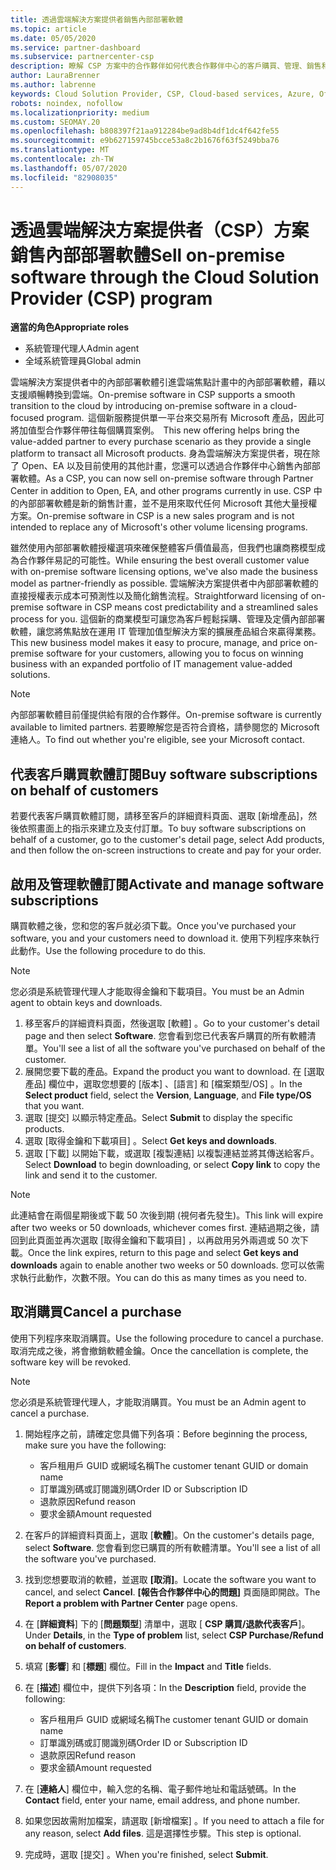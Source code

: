 ```yaml
---
title: 透過雲端解決方案提供者銷售內部部署軟體
ms.topic: article
ms.date: 05/05/2020
ms.service: partner-dashboard
ms.subservice: partnercenter-csp
description: 瞭解 CSP 方案中的合作夥伴如何代表合作夥伴中心的客戶購買、管理、銷售和取消內部部署軟體訂閱。
author: LauraBrenner
ms.author: labrenne
keywords: Cloud Solution Provider, CSP, Cloud-based services, Azure, Office 365, Dynamics, CSP partner, sell in CSP, direct partner, direct CSP partner, indirect CSP reseller, direct CSP, indirect CSP, direct model, indirect model, indirect reseller, indirect provider, provider, distributor, cloud solution provider program, 雲端解決方案提供者, 雲端式服務, 雲端解決方案提供者合作夥伴, 過雲端解決方案提供者銷售, 直接合作夥伴, 間接雲端解決方案提供者合作夥伴, 間接雲端解決方案提供者經銷商, 直接雲端解決方案提供者, 間接雲端解決方案提供者, 直接模型, 間接模型, 間接經銷商, 間接提供者, 提供者, 散發者, 雲端解決方案提供者計畫
robots: noindex, nofollow
ms.localizationpriority: medium
ms.custom: SEOMAY.20
ms.openlocfilehash: b808397f21aa912284be9ad8b4df1dc4f642fe55
ms.sourcegitcommit: e9b627159745bcce53a8c2b1676f63f5249bba76
ms.translationtype: MT
ms.contentlocale: zh-TW
ms.lasthandoff: 05/07/2020
ms.locfileid: "82908035"
---
```

# <a name="sell-on-premise-software-through-the-cloud-solution-provider-csp-program"></a><span data-ttu-id="f4a9a-104">透過雲端解決方案提供者（CSP）方案銷售內部部署軟體</span><span class="sxs-lookup"><span data-stu-id="f4a9a-104">Sell on-premise software through the Cloud Solution Provider (CSP) program</span></span>

<span data-ttu-id="f4a9a-105">**適當的角色**</span><span class="sxs-lookup"><span data-stu-id="f4a9a-105">**Appropriate roles**</span></span>

- <span data-ttu-id="f4a9a-106">系統管理代理人</span><span class="sxs-lookup"><span data-stu-id="f4a9a-106">Admin agent</span></span>
- <span data-ttu-id="f4a9a-107">全域系統管理員</span><span class="sxs-lookup"><span data-stu-id="f4a9a-107">Global admin</span></span>

<span data-ttu-id="f4a9a-108">雲端解決方案提供者中的內部部署軟體引進雲端焦點計畫中的內部部署軟體，藉以支援順暢轉換到雲端。</span><span class="sxs-lookup"><span data-stu-id="f4a9a-108">On-premise software in CSP supports a smooth transition to the cloud by introducing on-premise software in a cloud-focused program.</span></span><span data-ttu-id="f4a9a-109">  這個新服務提供單一平台來交易所有 Microsoft 產品，因此可將加值型合作夥伴帶往每個購買案例。</span><span class="sxs-lookup"><span data-stu-id="f4a9a-109">  This new offering helps bring the value-added partner to every purchase scenario as they provide a single platform to transact all Microsoft products.</span></span> <span data-ttu-id="f4a9a-110">身為雲端解決方案提供者，現在除了 Open、EA 以及目前使用的其他計畫，您還可以透過合作夥伴中心銷售內部部署軟體。</span><span class="sxs-lookup"><span data-stu-id="f4a9a-110">As a CSP, you can now sell on-premise software through Partner Center in addition to Open, EA, and other programs currently in use.</span></span> <span data-ttu-id="f4a9a-111">CSP 中的內部部署軟體是新的銷售計畫，並不是用來取代任何 Microsoft 其他大量授權方案。</span><span class="sxs-lookup"><span data-stu-id="f4a9a-111">On-premise software in CSP is a new sales program and is not intended to replace any of Microsoft's other volume licensing programs.</span></span> 
 
<span data-ttu-id="f4a9a-112">雖然使用內部部署軟體授權選項來確保整體客戶價值最高，但我們也讓商務模型成為合作夥伴易記的可能性。</span><span class="sxs-lookup"><span data-stu-id="f4a9a-112">While ensuring the best overall customer value with on-premise software licensing options, we've also made the business model as partner-friendly as possible.</span></span> <span data-ttu-id="f4a9a-113">雲端解決方案提供者中內部部署軟體的直接授權表示成本可預測性以及簡化銷售流程。</span><span class="sxs-lookup"><span data-stu-id="f4a9a-113">Straightforward licensing of on-premise software in CSP means cost predictability and a streamlined sales process for you.</span></span> <span data-ttu-id="f4a9a-114">這個新的商業模型可讓您為客戶輕鬆採購、管理及定價內部部署軟體，讓您將焦點放在運用 IT 管理加值型解決方案的擴展產品組合來贏得業務。</span><span class="sxs-lookup"><span data-stu-id="f4a9a-114">This new business model makes it easy to procure, manage, and price on-premise software for your customers, allowing you to focus on winning business with an expanded portfolio of IT management value-added solutions.</span></span> 

>[!NOTE]
><span data-ttu-id="f4a9a-115">內部部署軟體目前僅提供給有限的合作夥伴。</span><span class="sxs-lookup"><span data-stu-id="f4a9a-115">On-premise software is currently available to limited partners.</span></span> <span data-ttu-id="f4a9a-116">若要瞭解您是否符合資格，請參閱您的 Microsoft 連絡人。</span><span class="sxs-lookup"><span data-stu-id="f4a9a-116">To find out whether you're eligible, see your Microsoft contact.</span></span> 


## <a name="buy-software-subscriptions-on-behalf-of-customers"></a><span data-ttu-id="f4a9a-117">代表客戶購買軟體訂閱</span><span class="sxs-lookup"><span data-stu-id="f4a9a-117">Buy software subscriptions on behalf of customers</span></span>

<span data-ttu-id="f4a9a-118">若要代表客戶購買軟體訂閱，請移至客戶的詳細資料頁面、選取 \[新增產品\]，然後依照畫面上的指示來建立及支付訂單。</span><span class="sxs-lookup"><span data-stu-id="f4a9a-118">To buy software subscriptions on behalf of a customer, go to the customer's detail page, select Add products, and then follow the on-screen instructions to create and pay for your order.</span></span>

## <a name="activate-and-manage-software-subscriptions"></a><span data-ttu-id="f4a9a-119">啟用及管理軟體訂閱</span><span class="sxs-lookup"><span data-stu-id="f4a9a-119">Activate and manage software subscriptions</span></span>

<span data-ttu-id="f4a9a-120">購買軟體之後，您和您的客戶就必須下載。</span><span class="sxs-lookup"><span data-stu-id="f4a9a-120">Once you've purchased your software, you and your customers need to download it.</span></span> <span data-ttu-id="f4a9a-121">使用下列程序來執行此動作。</span><span class="sxs-lookup"><span data-stu-id="f4a9a-121">Use the following procedure to do this.</span></span> 

>[!NOTE]
><span data-ttu-id="f4a9a-122">您必須是系統管理代理人才能取得金鑰和下載項目。</span><span class="sxs-lookup"><span data-stu-id="f4a9a-122">You must be an Admin agent to obtain keys and downloads.</span></span> 

1. <span data-ttu-id="f4a9a-123">移至客戶的詳細資料頁面，然後選取 [軟體]  。</span><span class="sxs-lookup"><span data-stu-id="f4a9a-123">Go to your customer's detail page and then select **Software**.</span></span> <span data-ttu-id="f4a9a-124">您會看到您已代表客戶購買的所有軟體清單。</span><span class="sxs-lookup"><span data-stu-id="f4a9a-124">You'll see a list of all the software you've purchased on behalf of the customer.</span></span> 
2.  <span data-ttu-id="f4a9a-125">展開您要下載的產品。</span><span class="sxs-lookup"><span data-stu-id="f4a9a-125">Expand the product you want to download.</span></span> <span data-ttu-id="f4a9a-126">在 [選取產品]  欄位中，選取您想要的 [版本]  、[語言]  和 [檔案類型/OS]  。</span><span class="sxs-lookup"><span data-stu-id="f4a9a-126">In the **Select product** field, select the **Version**, **Language**, and **File type/OS** that you want.</span></span> 
3.  <span data-ttu-id="f4a9a-127">選取 [提交]  以顯示特定產品。</span><span class="sxs-lookup"><span data-stu-id="f4a9a-127">Select **Submit** to display the specific products.</span></span> 
4.  <span data-ttu-id="f4a9a-128">選取 [取得金鑰和下載項目]  。</span><span class="sxs-lookup"><span data-stu-id="f4a9a-128">Select **Get keys and downloads**.</span></span> 
5.  <span data-ttu-id="f4a9a-129">選取 [下載]  以開始下載，或選取 [複製連結]  以複製連結並將其傳送給客戶。</span><span class="sxs-lookup"><span data-stu-id="f4a9a-129">Select **Download** to begin downloading, or select **Copy link** to copy the link and send it to the customer.</span></span> 

>[!NOTE]
><span data-ttu-id="f4a9a-130">此連結會在兩個星期後或下載 50 次後到期 (視何者先發生)。</span><span class="sxs-lookup"><span data-stu-id="f4a9a-130">This link will expire after two weeks or 50 downloads, whichever comes first.</span></span> <span data-ttu-id="f4a9a-131">連結過期之後，請回到此頁面並再次選取 [取得金鑰和下載項目]  ，以再啟用另外兩週或 50 次下載。</span><span class="sxs-lookup"><span data-stu-id="f4a9a-131">Once the link expires, return to this page and select **Get keys and downloads** again to enable another two weeks or 50 downloads.</span></span> <span data-ttu-id="f4a9a-132">您可以依需求執行此動作，次數不限。</span><span class="sxs-lookup"><span data-stu-id="f4a9a-132">You can do this as many times as you need to.</span></span> 


## <a name="cancel-a-purchase"></a><span data-ttu-id="f4a9a-133">取消購買</span><span class="sxs-lookup"><span data-stu-id="f4a9a-133">Cancel a purchase</span></span>
<span data-ttu-id="f4a9a-134">使用下列程序來取消購買。</span><span class="sxs-lookup"><span data-stu-id="f4a9a-134">Use the following procedure to cancel a purchase.</span></span> <span data-ttu-id="f4a9a-135">取消完成之後，將會撤銷軟體金鑰。</span><span class="sxs-lookup"><span data-stu-id="f4a9a-135">Once the cancellation is complete, the software key will be revoked.</span></span> 

>[!NOTE]
><span data-ttu-id="f4a9a-136">您必須是系統管理代理人，才能取消購買。</span><span class="sxs-lookup"><span data-stu-id="f4a9a-136">You must be an Admin agent to cancel a purchase.</span></span> 

1.  <span data-ttu-id="f4a9a-137">開始程序之前，請確定您具備下列各項：</span><span class="sxs-lookup"><span data-stu-id="f4a9a-137">Before beginning the process, make sure you have the following:</span></span> 
    -   <span data-ttu-id="f4a9a-138">客戶租用戶 GUID 或網域名稱</span><span class="sxs-lookup"><span data-stu-id="f4a9a-138">The customer tenant GUID or domain name</span></span>
    -   <span data-ttu-id="f4a9a-139">訂單識別碼或訂閱識別碼</span><span class="sxs-lookup"><span data-stu-id="f4a9a-139">Order ID or Subscription ID</span></span>
    -   <span data-ttu-id="f4a9a-140">退款原因</span><span class="sxs-lookup"><span data-stu-id="f4a9a-140">Refund reason</span></span>
    -   <span data-ttu-id="f4a9a-141">要求金額</span><span class="sxs-lookup"><span data-stu-id="f4a9a-141">Amount requested</span></span>

2.  <span data-ttu-id="f4a9a-142">在客戶的詳細資料頁面上，選取 [**軟體**]。</span><span class="sxs-lookup"><span data-stu-id="f4a9a-142">On the customer's details page, select **Software**.</span></span> <span data-ttu-id="f4a9a-143">您會看到您已購買的所有軟體清單。</span><span class="sxs-lookup"><span data-stu-id="f4a9a-143">You'll see a list of all the software you've purchased.</span></span> 

3.  <span data-ttu-id="f4a9a-144">找到您想要取消的軟體，並選取 **\[取消\]**。</span><span class="sxs-lookup"><span data-stu-id="f4a9a-144">Locate the software you want to cancel, and select **Cancel**.</span></span> <span data-ttu-id="f4a9a-145">**\[報告合作夥伴中心的問題\]** 頁面隨即開啟。</span><span class="sxs-lookup"><span data-stu-id="f4a9a-145">The **Report a problem with Partner Center** page opens.</span></span> 

4.  <span data-ttu-id="f4a9a-146">在 [**詳細資料**] 下的 [**問題類型**] 清單中，選取 [ **CSP 購買/退款代表客戶**]。</span><span class="sxs-lookup"><span data-stu-id="f4a9a-146">Under **Details**, in the **Type of problem** list, select **CSP Purchase/Refund on behalf of customers**.</span></span>

5.  <span data-ttu-id="f4a9a-147">填寫 [**影響**] 和 [**標題**] 欄位。</span><span class="sxs-lookup"><span data-stu-id="f4a9a-147">Fill in the **Impact** and **Title** fields.</span></span> 

6.  <span data-ttu-id="f4a9a-148">在 [**描述**] 欄位中，提供下列各項：</span><span class="sxs-lookup"><span data-stu-id="f4a9a-148">In the **Description** field, provide the following:</span></span> 
    -   <span data-ttu-id="f4a9a-149">客戶租用戶 GUID 或網域名稱</span><span class="sxs-lookup"><span data-stu-id="f4a9a-149">The customer tenant GUID or domain name</span></span>
    -   <span data-ttu-id="f4a9a-150">訂單識別碼或訂閱識別碼</span><span class="sxs-lookup"><span data-stu-id="f4a9a-150">Order ID or Subscription ID</span></span>
    -   <span data-ttu-id="f4a9a-151">退款原因</span><span class="sxs-lookup"><span data-stu-id="f4a9a-151">Refund reason</span></span>
    -   <span data-ttu-id="f4a9a-152">要求金額</span><span class="sxs-lookup"><span data-stu-id="f4a9a-152">Amount requested</span></span>

7.  <span data-ttu-id="f4a9a-153">在 [**連絡人**] 欄位中，輸入您的名稱、電子郵件地址和電話號碼。</span><span class="sxs-lookup"><span data-stu-id="f4a9a-153">In the **Contact** field, enter your name, email address, and phone number.</span></span> 

8.  <span data-ttu-id="f4a9a-154">如果您因故需附加檔案，請選取 [新增檔案]  。</span><span class="sxs-lookup"><span data-stu-id="f4a9a-154">If you need to attach a file for any reason, select **Add files**.</span></span> <span data-ttu-id="f4a9a-155">這是選擇性步驟。</span><span class="sxs-lookup"><span data-stu-id="f4a9a-155">This step is optional.</span></span> 

9.  <span data-ttu-id="f4a9a-156">完成時，選取 [提交]  。</span><span class="sxs-lookup"><span data-stu-id="f4a9a-156">When you're finished, select **Submit**.</span></span>